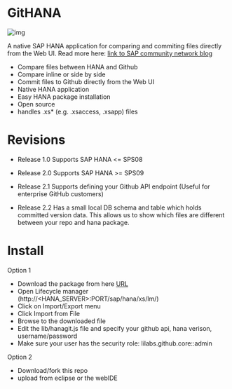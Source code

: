 GitHANA
=======

![img](http://scn.sap.com/servlet/JiveServlet/downloadImage/38-112364-525261/526-400/Git-HANA-Screenshot.jpg)

A native SAP HANA application for comparing and commiting files directly from the Web UI. Read more here: [link to SAP community network blog](http://scn.sap.com/community/developer-center/hana/blog/2014/08/22/git-hana--a-free-open-source-github-client-for-sap-hana)

- Compare files between HANA and Github
- Compare inline or side by side
- Commit files to Github directly from the Web UI
- Native HANA application
- Easy HANA package installation
- Open source
- handles .xs* (e.g. .xsaccess, .xsapp) files

Revisions
=======

- Release 1.0
Supports SAP HANA <= SPS08

- Release 2.0
Supports SAP HANA >= SPS09

- Release 2.1
Supports defining your Github API endpoint (Useful for enterprise GitHub customers)

- Release 2.2
Has a small local DB schema and table which holds committed version data. This allows us to show which files are different between your repo and hana package.

Install
=======

Option 1

- Download the package from here [URL](http://www.metric2.com/metric2-downloads/)
- Open Lifecycle manager (http://<HANA_SERVER>:PORT/sap/hana/xs/lm/)
- Click on Import/Export menu
- Click Import from File
- Browse to the downloaded file
- Edit the lib/hanagit.js file and specify your github api, hana verison, username/password
- Make sure your user has the security role: lilabs.github.core::admin

Option 2
- Download/fork this repo
- upload from eclipse or the webIDE